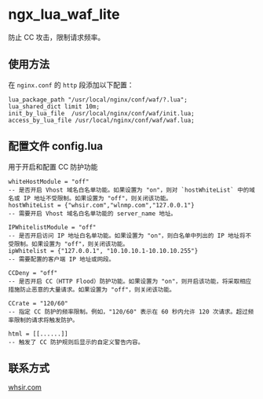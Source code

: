 # ngx_lua_waf_lite

防止 CC 攻击，限制请求频率。

## 使用方法

在 `nginx.conf` 的 `http` 段添加以下配置：

```nginx
lua_package_path "/usr/local/nginx/conf/waf/?.lua";
lua_shared_dict limit 10m;
init_by_lua_file  /usr/local/nginx/conf/waf/init.lua; 
access_by_lua_file /usr/local/nginx/conf/waf/waf.lua;
```

## 配置文件 config.lua
用于开启和配置 CC 防护功能

```
whiteHostModule = "off"
-- 是否开启 Vhost 域名白名单功能。如果设置为 "on"，则对 `hostWhiteList` 中的域名或 IP 地址不受限制。如果设置为 "off"，则关闭该功能。
hostWhiteList = {"whsir.com","wlnmp.com","127.0.0.1"}
-- 需要开启 Vhost 域名白名单功能的 server_name 地址。

IPWhitelistModule = "off"
-- 是否开启访问 IP 地址白名单功能。如果设置为 "on"，则白名单中列出的 IP 地址将不受限制。如果设置为 "off"，则关闭该功能。
ipWhitelist = {"127.0.0.1", "10.10.10.1-10.10.10.255"}
-- 需要配置的客户端 IP 地址或网段。

CCDeny = "off"
-- 是否开启 CC（HTTP Flood）防护功能。如果设置为 "on"，则开启该功能，将采取相应措施防止恶意的大量请求。如果设置为 "off"，则关闭该功能。

CCrate = "120/60"
-- 指定 CC 防护的频率限制。例如，"120/60" 表示在 60 秒内允许 120 次请求。超过频率限制的请求将触发防护。

html = [[......]]
-- 触发了 CC 防护规则后显示的自定义警告内容。
```

## 联系方式
[whsir.com](https://www.whsir.com/)
